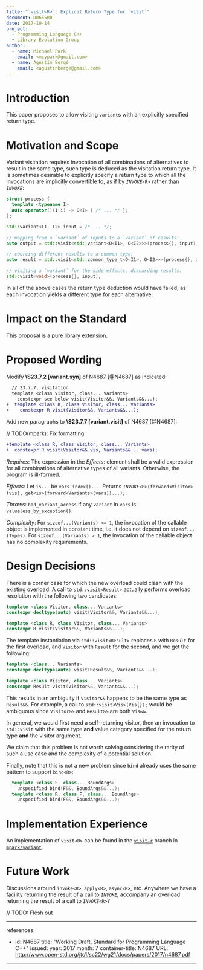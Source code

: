 ```yaml
---
title: "`visit<R>`: Explicit Return Type for `visit`"
document: D0655R0
date: 2017-10-14
project:
  - Programming Language C++
  - Library Evolution Group
author:
  - name: Michael Park
    email: <mcypark@gmail.com>
  - name: Agustín Bergé
    email: <agustinberge@gmail.com>
---
```


# Introduction

This paper proposes to allow visiting `variant`s with an explicitly specified
return type.

# Motivation and Scope

Variant visitation requires invocation of all combinations of alternatives to
result in the same type, such type is deduced as the visitation return type.
It is sometimes desirable to explicitly specify a return type to which all
the invocations are implicitly convertible to, as if by _`INVOKE`_`<R>` rather
than _`INVOKE`_:

```cpp
struct process {
  template <typename I>
  auto operator()(I i) -> O<I> { /* ... */ };
};

std::variant<I1, I2> input = /* ... */;

// mapping from a `variant` of inputs to a `variant` of results:
auto output = std::visit<std::variant<O<I1>, O<I2>>>(process{}, input);

// coercing different results to a common type:
auto result = std::visit<std::common_type_t<O<I1>, O<I2>>>(process{}, input);

// visiting a `variant` for the side-effects, discarding results:
std::visit<void>(process{}, input);
```

In all of the above cases the return type deduction would have failed, as each
invocation yields a different type for each alternative.

# Impact on the Standard

This proposal is a pure library extension.

# Proposed Wording

Modify __\S23.7.2 [variant.syn]__ of N4687 [@N4687] as indicated:

```diff
  // 23.7.7, visitation
  template <class Visitor, class... Variants>
    constexpr see below visit(Visitor&&, Variants&&...);
+  template <class R, class Visitor, class... Variants>
+    constexpr R visit(Visitor&&, Variants&&...);
```

Add new paragraphs to __\S23.7.7 [variant.visit]__ of N4687 [@N4687]:

// TODO(mpark): Fix formatting.

```diff
+template <class R, class Visitor, class... Variants>
+  constexpr R visit(Visitor&& vis, Variants&&... vars);
```

_Requires_: The expression in the _Effects_: element shall be
a valid expression for all combinations of alternative types
of all variants.  Otherwise, the program is ill-formed.

_Effects_: Let `is...` be `vars.index()...`. Returns
_`INVOKE`_`<R>(forward<Visitor>(vis), get<is>(forward<Variants>(vars))...);`.

_Throws_: `bad_variant_access` if any `variant` in `vars` is
`valueless_by_exception()`.

_Complexity_: For `sizeof...(Variants) <= 1`, the invocation of the callable
object is implemented in constant time, i.e. it does not depend on
`sizeof...(Types)`. For `sizeof...(Variants) > 1`, the invocation of
the callable object has no complexity requirements.

# Design Decisions

There is a corner case for which the new overload could clash with the existing
overload. A call to `std::visit<Result>` actually performs overload resolution
with the following two candidates:

```cpp
template <class Visitor, class... Variants>
constexpr decltype(auto) visit(Visitor&&, Variants&&...);

template <class R, class Visitor, class... Variants>
constexpr R visit(Visitor&&, Variants&&...);
```

The template instantiation via `std::visit<Result>` replaces `R` with
`Result` for the first overload, and `Visitor` with `Result` for the second,
and we get the following:

```cpp
template <class... Variants>
constexpr decltype(auto) visit(Result&&, Variants&&...);

template <class Visitor, class... Variants>
constexpr Result visit(Visitor&&, Variants&&...);
```

This results in an ambiguity if `Visitor&&` happens to be the same type as
`Result&&`. For example, a call to `std::visit<Vis>(Vis{});` would be
ambiguous since `Visitor&&` and `Result&&` are both `Vis&&`.

In general, we would first need a self-returning visitor, then an invocation
to `std::visit` with the same type __and__ value category specified for
the return type __and__ the visitor argument.

We claim that this problem is not worth solving considering the rarity of
such a use case and the complexity of a potential solution.

Finally, note that this is not a new problem since `bind` already uses
the same pattern to support `bind<R>`:

```cpp
  template <class F, class... BoundArgs>
    unspecified bind(F&&, BoundArgs&&...);
  template <class R, class F, class... BoundArgs>
    unspecified bind(F&&, BoundArgs&&...);
```

# Implementation Experience

An implementation of `visit<R>` can be found in the [`visit-r`][visit-r] branch
in [`mpark/variant`][mpark/variant].

[visit-r]: https://github.com/mpark/variant/tree/visit-r
[mpark/variant]: https://github.com/mpark/variant

# Future Work

Discussions around `invoke<R>`, `apply<R>`, `async<R>`, etc.
Anywhere we have a facility returning the result of a call to _`INVOKE`_,
accompany an overload returning the result of a call to _`INVOKE`_`<R>`?

// TODO: Flesh out

---
references:
  - id: N4687
    title: "Working Draft, Standard for Programming Language C++"
    issued:
      year: 2017
      month: 7
    container-title: N4687
    URL: http://www.open-std.org/jtc1/sc22/wg21/docs/papers/2017/n4687.pdf
---
